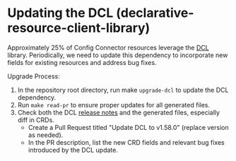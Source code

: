 # Updating the DCL (declarative-resource-client-library)

Approximately 25% of Config Connector resources leverage the [DCL](https://github.com/GoogleCloudPlatform/declarative-resource-client-library) library. Periodically, we need to update this dependency to incorporate new fields for existing resources and address bug fixes.

Upgrade Process:

1. In the repository root directory, run make `upgrade-dcl` to update the DCL dependency.
1. Run `make read-pr` to ensure proper updates for all generated files.
1. Check both the DCL [release notes](https://github.com/GoogleCloudPlatform/declarative-resource-client-library/releases) and the generated files, especially diff in CRDs.
   * Create a Pull Request titled "Update DCL to v1.58.0" (replace version as needed).
   * In the PR description, list the new CRD fields and relevant bug fixes introduced by the DCL update.
